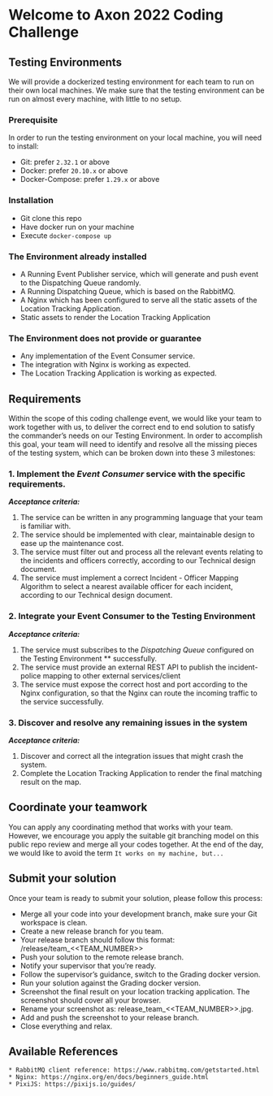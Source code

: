 # Welcome to Axon 2022 Coding Challenge

## **Testing Environments**

We will provide a dockerized testing environment for each team to run on their own local machines. We make sure that the testing environment can be run on almost every machine, with little to no setup. 

### **Prerequisite**

In order to run the testing environment on your local machine, you will need to install:

* Git: prefer ```2.32.1``` or above
* Docker: prefer ```20.10.x``` or above
* Docker-Compose: prefer ```1.29.x``` or above

### **Installation**

* Git clone this repo
* Have docker run on your machine
* Execute ```docker-compose up```

### **The Environment already installed**

* A Running Event Publisher service, which will generate and push event to the Dispatching Queue randomly.
* A Running Dispatching Queue, which is based on the RabbitMQ.
* A Nginx which has been configured to serve all the static assets of the Location Tracking Application.
* Static assets to render the Location Tracking Application

### **The Environment does not provide or guarantee**

* Any implementation of the Event Consumer service.
* The integration with Nginx is working as expected.
* The Location Tracking Application is working as expected.



## **Requirements**

Within the scope of this coding challenge event, we would like your team to work together with us, to deliver the correct end to end solution to satisfy the commander’s needs on our Testing Environment. In order to accomplish this goal, your team will need to identify and resolve all the missing pieces of the testing system, which can be broken down into these 3 milestones:


### 1. Implement the *Event Consumer* service with the specific requirements. 

***Acceptance criteria:***

1. The service can be written in any programming language that your team is familiar with.
2. The service should be implemented with clear, maintainable design to ease up the maintenance cost.
3. The service must filter out and process all the relevant events relating to the incidents and officers correctly, according to our Technical design document.
4. The service must implement a correct Incident - Officer Mapping Algorithm to select a nearest available officer for each incident, according to our Technical design document.

### 2. Integrate your Event Consumer to the Testing Environment

***Acceptance criteria:***

1. The service must subscribes to the *Dispatching Queue* configured on the Testing Environment ** successfully.
2. The service must provide an external REST API to publish the incident-police mapping to other external services/client
3. The service must expose the correct host and port according to the Nginx configuration, so that the Nginx can route the incoming traffic to the service successfully.

### 3. Discover and resolve any remaining issues in the system

***Acceptance criteria:***

1. Discover and correct all the integration issues that might crash the system.
2. Complete the Location Tracking Application to render the final matching result on the map.



## **Coordinate your teamwork**

You can apply any coordinating method that works with your team. However, we encourage you apply the suitable git branching model on this public repo review and merge all your codes together. At the end of the day, we would like to avoid the term ```It works on my machine, but...```


## **Submit your solution**

Once your team is ready to submit your solution, please follow this process:


* Merge all your code into your development branch, make sure your Git workspace is clean.
* Create a new release branch for you team.
* Your release branch should follow this format: /release/team_<<TEAM_NUMBER>>
* Push your solution to the remote release branch.
* Notify your supervisor that you’re ready.
* Follow the supervisor’s guidance, switch to the Grading docker version.
* Run your solution against the Grading docker version.
* Screenshot the final result on your location tracking application. The screenshot should cover all your browser.
* Rename your screenshot as: release_team_<<TEAM_NUMBER>>.jpg.
* Add and push the screenshot to your release branch.
* Close everything and relax.

## **Available References**

    * RabbitMQ client reference: https://www.rabbitmq.com/getstarted.html
    * Nginx: https://nginx.org/en/docs/beginners_guide.html
    * PixiJS: https://pixijs.io/guides/

